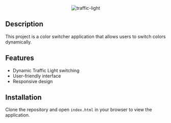 <div align="center">
 <img src="https://nkb-backend-media-static-tenxiitian.s3.ap-south-1.amazonaws.com/tenxiitian_prod/programs/Tech+Programs/frontend-content/ccbp/coding-practice-questions/dynamic-webapps/traffic-light-v1.gif" alt="traffic-light" style="max-width: 300px;">
</div>

## Description

This project is a color switcher application that allows users to switch colors dynamically.

## Features

- Dynamic Traffic Light switching
- User-friendly interface
- Responsive design

## Installation

Clone the repository and open `index.html` in your browser to view the application.
